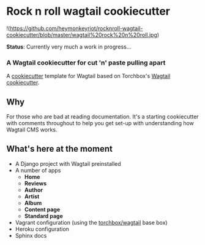 Rock n roll wagtail cookiecutter
====================
!(https://github.com/heymonkeyriot/rocknroll-wagtail-cookiecutter/blob/master/wagtail%20rock%20n%20roll.jpg)

**Status**: Currently very much a work in progress...

### A Wagtail cookiecutter for cut 'n' paste pulling apart

A [cookiecutter](https://github.com/audreyr/cookiecutter) template for Wagtail based on Torchbox's [Wagtail cookiecutter](https://github.com/torchbox/cookiecutter-wagtail).

Why
---

For those who are bad at reading documentation. It's a starting cookiecutter with comments throughout to help you get set-up with understanding how Wagtail CMS works.

What's here at the moment
-------------------------

 - A Django project with Wagtail preinstalled
 - A number of apps
   - **Home**
   - **Reviews**
   - **Author**
   - **Artist**
   - **Album**
   - **Content page**
   - **Standard page**
 - Vagrant configuration (using the [torchbox/wagtail](https://github.com/torchbox/vagrant-wagtail-base) base box)
 - Heroku configuration
 - Sphinx docs

